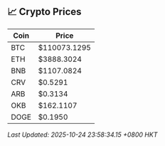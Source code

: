 ## 📈 Crypto Prices

| Coin | Price |
| ---- | ----- |
| BTC | $110073.1295 |
| ETH | $3888.3024 |
| BNB | $1107.0824 |
| CRV | $0.5291 |
| ARB | $0.3134 |
| OKB | $162.1107 |
| DOGE | $0.1950 |

_Last Updated: 2025-10-24 23:58:34.15 +0800 HKT_